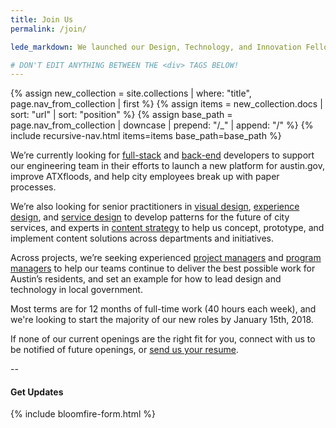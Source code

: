 ```yaml
---
title: Join Us
permalink: /join/

lede_markdown: We launched our Design, Technology, and Innovation Fellows program in June 2016 as an opportunity for Austin’s passionate and civic-minded designers and developers to bring the principles, values, and practices of the technology sector into government.

# DON'T EDIT ANYTHING BETWEEN THE <div> TAGS BELOW!
---
```


<div class="hidden-md hidden-lg hidden-xl" role="menu">
{% assign new_collection = site.collections | where: "title", page.nav_from_collection | first %}
{% assign items = new_collection.docs | sort: "url" | sort: "position" %}
{% assign base_path = page.nav_from_collection | downcase | prepend: "/_" | append: "/"  %}
{% include recursive-nav.html items=items base_path=base_path  %}
</div>

We’re currently looking for [full-stack](https://cityofaustin.github.io/innovation-fellows/join/positions/full-stack-developer/) and [back-end](https://cityofaustin.github.io/innovation-fellows/join/positions/back-end-developer/) developers to support our engineering team in their efforts to launch a new platform for austin.gov, improve ATXfloods, and help city employees break up with paper processes. 

We’re also looking for senior practitioners in [visual design](https://cityofaustin.github.io/innovation-fellows/join/positions/ui-designer/), [experience design](https://cityofaustin.github.io/innovation-fellows/join/positions/ux-designer/), and [service design](https://cityofaustin.github.io/innovation-fellows/join/positions/service-designer/) to develop patterns for the future of city services, and experts in [content strategy](https://cityofaustin.github.io/innovation-fellows/join/positions/content-strategist/) to help us concept, prototype, and implement content solutions across departments and initiatives.
  
Across projects, we’re seeking experienced [project managers](https://cityofaustin.github.io/innovation-fellows/join/positions/agile-project-manager/) and [program managers](https://cityofaustin.github.io/innovation-fellows/join/positions/program-manager/) to help our teams continue to deliver the best possible work for Austin’s residents, and set an example for how to lead design and technology in local government.

Most terms are for 12 months of full-time work (40 hours each week), and we're looking to start the majority of our new roles by January 15th, 2018.

If none of our current openings are the right fit for you, connect with us to be notified of future openings, or [send us your resume](https://jobs.lever.co/austintexas/7367149f-2727-4c51-82fe-124ad57f3a28).


--



#### Get Updates
{% include bloomfire-form.html %}
